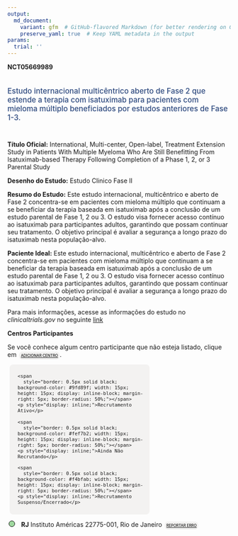 ```yaml
---
output: 
  md_document:
    variant: gfm  # GitHub-flavored Markdown (for better rendering on GitHub)
    preserve_yaml: true  # Keep YAML metadata in the output
params:
  trial: ''
---
```


**NCT05669989**

<div style="padding: 5px 5px 5px 0px; font-size: 1.20em; font-weight: 500; color: #2E4A7F; text-align: left; margin-bottom: 20px">

Estudo internacional multicêntrico aberto de Fase 2 que estende a
terapia com isatuximab para pacientes com mieloma múltiplo beneficiados
por estudos anteriores de Fase 1-3.

</div>

**Título Oficial:** International, Multi-center, Open-label, Treatment
Extension Study in Patients With Multiple Myeloma Who Are Still
Benefitting From Isatuximab-based Therapy Following Completion of a
Phase 1, 2, or 3 Parental Study

**Desenho do Estudo:** Estudo Clinico Fase II

**Resumo do Estudo:** Este estudo internacional, multicêntrico e aberto
de Fase 2 concentra-se em pacientes com mieloma múltiplo que continuam a
se beneficiar da terapia baseada em isatuximab após a conclusão de um
estudo parental de Fase 1, 2 ou 3. O estudo visa fornecer acesso
contínuo ao isatuximab para participantes adultos, garantindo que possam
continuar seu tratamento. O objetivo principal é avaliar a segurança a
longo prazo do isatuximab nesta população-alvo.

**Paciente Ideal:** Este estudo internacional, multicêntrico e aberto de
Fase 2 concentra-se em pacientes com mieloma múltiplo que continuam a se
beneficiar da terapia baseada em isatuximab após a conclusão de um
estudo parental de Fase 1, 2 ou 3. O estudo visa fornecer acesso
contínuo ao isatuximab para participantes adultos, garantindo que possam
continuar seu tratamento. O objetivo principal é avaliar a segurança a
longo prazo do isatuximab nesta população-alvo.

Para mais informações, acesse as informações do estudo no
*clinicaltrials.gov* no seguinte
[link](https://clinicaltrials.gov/ct2/show/NCT05669989)

**Centros Participantes**

Se você conhece algum centro participante que não esteja listado, clique
em
<span style="color: #2E4A7F; margin-left: 2px; padding: 4px; background-color: #f3f2f1; border-radius: 8px; font-weight: 500; font-size: 0.6em"><a
href="https://flazar.shinyapps.io/formsapp?study_nct_id=NCT05669989&amp;location_id=N%2FA&amp;location_full_name=N%2FA&amp;form_type=Adicionar%20Centro"
target="_blank">ADICIONAR CENTRO</a></span>.

<div style="margin-bottom: 8px; margin-left: 5px; padding: 8px; max-width: 300px; background-color: #f3f2f1; border-radius: 8px; font-size: 0.9em">

<div style="margin-left: 10px;">

    <span 
      style="border: 0.5px solid black; background-color: #9fd89f; width: 15px; height: 15px; display: inline-block; margin-right: 5px; border-radius: 50%;"></span>
    <p style="display: inline;">Recrutamento Ativo</p>

</div>

<div style="margin-left: 10px;">

    <span 
      style="border: 0.5px solid black; background-color: #fef7b2; width: 15px; height: 15px; display: inline-block; margin-right: 5px; border-radius: 50%;"></span>
    <p style="display: inline;">Ainda Não Recrutando</p>

</div>

<div style="margin-left: 10px;">

    <span 
      style="border: 0.5px solid black; background-color: #f4bfab; width: 15px; height: 15px; display: inline-block; margin-right: 5px; border-radius: 50%;"></span>
    <p style="display: inline;">Recrutamento Suspenso/Encerrado</p>

</div>

</div>

<div style="margin: 3px;">

<span style="border: 0.5px solid black; display: inline-block; width: 12px; height: 12px; border-radius: 50%; margin-right: 10px; padding-bottom: 0px; background-color: #9fd89f;"></span>
**RJ** Instituto Américas 22775-001, Rio de Janeiro
<span style="color: #2E4A7F; margin-left: 2px; padding: 4px; background-color: #f3f2f1; border-radius: 8px; font-weight: 500; font-size: 0.6em"><a
href="https://flazar.shinyapps.io/formsapp?study_nct_id=NCT05669989&amp;location_id=INSTITUTOAMERICASENSINOPESQUISAEINOVACAORIODEJANEIROAVENIDAJORGECURISITENUMBER0760001RIODEJANEIRO22775001BRAZIL&amp;location_full_name=Instituto%20Am%C3%A9ricas%2C%2022775-001%2C%20Rio%20de%20Janeiro&amp;form_type=Reportar%20Erro"
target="_blank">REPORTAR ERRO</a></span>

</div>
